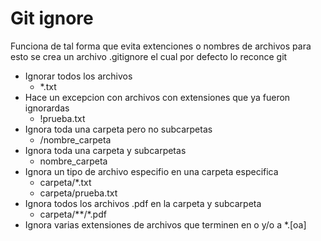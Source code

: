 # Git ignore
Funciona de tal forma que evita extenciones o nombres de archivos para esto se crea un archivo .gitignore el cual por defecto lo reconce git
* Ignorar todos los archivos
    * *.txt
* Hace un excepcion con archivos con extensiones que ya fueron ignorardas
    * !prueba.txt
* Ignora toda una carpeta pero no subcarpetas
    * /nombre_carpeta
* Ignora toda una carpeta y subcarpetas
    * nombre_carpeta
* Ignora un tipo de archivo especifio en una carpeta especifica
    * carpeta/*.txt
    * carpeta/prueba.txt
* Ignora todos los archivos .pdf en la carpeta y subcarpeta
    * carpeta/**/*.pdf
* Ignora varias extensiones de archivos que terminen en o y/o a
    *.[oa]
